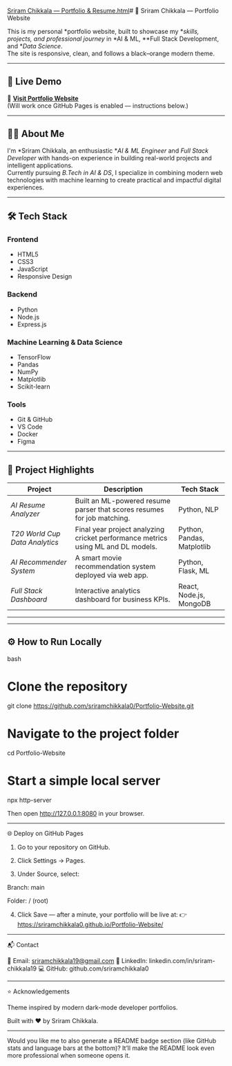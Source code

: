 [Sriram Chikkala — Portfolio & Resume.html](https://github.com/user-attachments/files/22992760/Sriram.Chikkala.Portfolio.Resume.html)# 💼 Sriram Chikkala — Portfolio Website

This is my personal *portfolio website, built to showcase my **skills, projects, and professional journey* in *AI & ML, **Full Stack Development, and **Data Science*.  
The site is responsive, clean, and follows a black–orange modern theme.

---

## 🚀 Live Demo  
🔗 **[Visit Portfolio Website](https://sriramchikkala0.github.io/Portfolio-Website/)**  
(Will work once GitHub Pages is enabled — instructions below.)

---

## 🧑‍💻 About Me  

I'm *Sriram Chikkala, an enthusiastic **AI & ML Engineer* and *Full Stack Developer* with hands-on experience in building real-world projects and intelligent applications.  
Currently pursuing *B.Tech in AI & DS*, I specialize in combining modern web technologies with machine learning to create practical and impactful digital experiences.

---

## 🛠 Tech Stack  

### Frontend
- HTML5  
- CSS3  
- JavaScript  
- Responsive Design  

### Backend
- Python  
- Node.js  
- Express.js  

### Machine Learning & Data Science
- TensorFlow  
- Pandas  
- NumPy  
- Matplotlib  
- Scikit-learn  

### Tools
- Git & GitHub  
- VS Code  
- Docker  
- Figma  

---

## 📂 Project Highlights  

| Project | Description | Tech Stack |
|----------|--------------|-------------|
| *AI Resume Analyzer* | Built an ML-powered resume parser that scores resumes for job matching. | Python, NLP |
| *T20 World Cup Data Analytics* | Final year project analyzing cricket performance metrics using ML and DL models. | Python, Pandas, Matplotlib |
| *AI Recommender System* | A smart movie recommendation system deployed via web app. | Python, Flask, ML |
| *Full Stack Dashboard* | Interactive analytics dashboard for business KPIs. | React, Node.js, MongoDB |

---


---

## ⚙ How to Run Locally  

bash
# Clone the repository
git clone https://github.com/sriramchikkala0/Portfolio-Website.git

# Navigate to the project folder
cd Portfolio-Website

# Start a simple local server
npx http-server

Then open http://127.0.0.1:8080 in your browser.


---

🌐 Deploy on GitHub Pages

1. Go to your repository on GitHub.


2. Click Settings → Pages.


3. Under Source, select:

Branch: main

Folder: / (root)



4. Click Save — after a minute, your portfolio will be live at:
👉 https://sriramchikkala0.github.io/Portfolio-Website/




---

📬 Contact

📧 Email: sriramchikkala19@gmail.com
💼 LinkedIn: linkedin.com/in/sriram-chikkala19
💻 GitHub: github.com/sriramchikkala0


---

⭐ Acknowledgements

Theme inspired by modern dark-mode developer portfolios.

Built with ❤ by Sriram Chikkala.




---

Would you like me to also generate a README badge section (like GitHub stats and language bars at the bottom)? It’ll make the README look even more professional when someone opens it.
